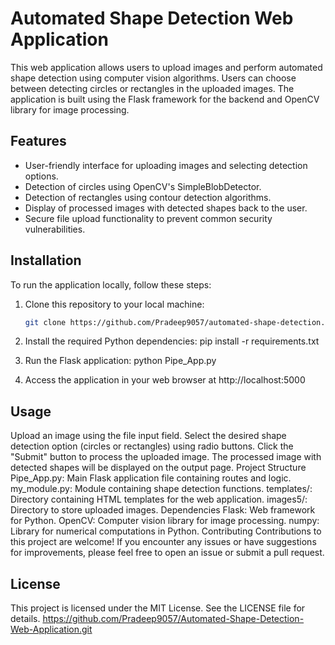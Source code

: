 # Automated Shape Detection Web Application

This web application allows users to upload images and perform automated shape detection using computer vision algorithms. Users can choose between detecting circles or rectangles in the uploaded images. The application is built using the Flask framework for the backend and OpenCV library for image processing.

## Features

- User-friendly interface for uploading images and selecting detection options.
- Detection of circles using OpenCV's SimpleBlobDetector.
- Detection of rectangles using contour detection algorithms.
- Display of processed images with detected shapes back to the user.
- Secure file upload functionality to prevent common security vulnerabilities.

## Installation

To run the application locally, follow these steps:

1. Clone this repository to your local machine:

   ```bash
   git clone https://github.com/Pradeep9057/automated-shape-detection.git
   
1. Install the required Python dependencies:
    pip install -r requirements.txt

2. Run the Flask application:
    python Pipe_App.py
   
3. Access the application in your web browser at http://localhost:5000

## Usage
Upload an image using the file input field.
Select the desired shape detection option (circles or rectangles) using radio buttons.
Click the "Submit" button to process the uploaded image.
The processed image with detected shapes will be displayed on the output page.
Project Structure
Pipe_App.py: Main Flask application file containing routes and logic.
my_module.py: Module containing shape detection functions.
templates/: Directory containing HTML templates for the web application.
images5/: Directory to store uploaded images.
Dependencies
Flask: Web framework for Python.
OpenCV: Computer vision library for image processing.
numpy: Library for numerical computations in Python.
Contributing
Contributions to this project are welcome! If you encounter any issues or have suggestions for improvements, please feel free to open an issue or submit a pull request.

## License
This project is licensed under the MIT License. See the LICENSE file for details.
https://github.com/Pradeep9057/Automated-Shape-Detection-Web-Application.git
